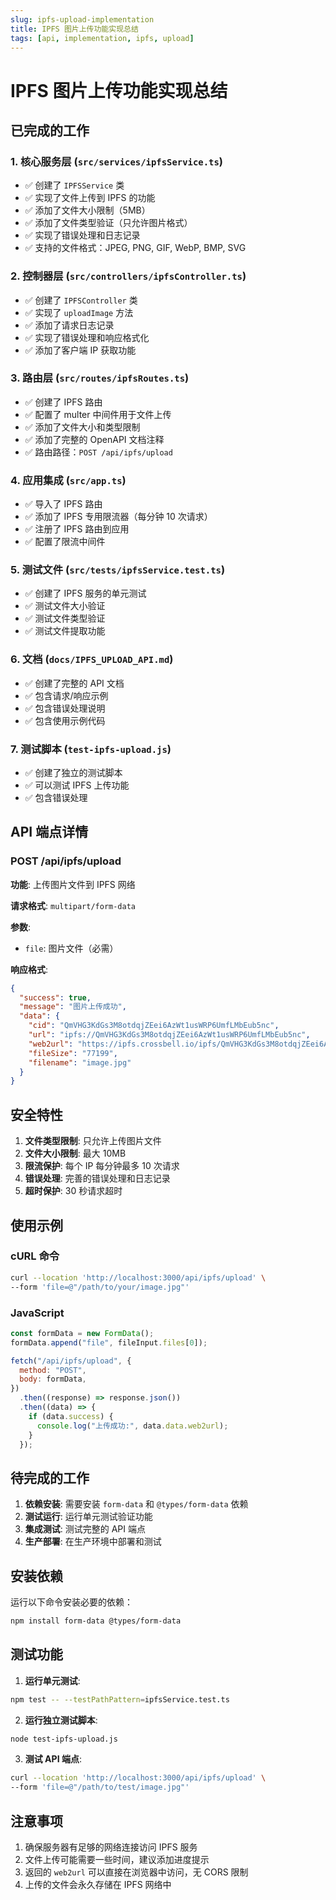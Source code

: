 ```yaml
---
slug: ipfs-upload-implementation
title: IPFS 图片上传功能实现总结
tags: [api, implementation, ipfs, upload]
---
```


# IPFS 图片上传功能实现总结

## 已完成的工作

<!--truncate-->

### 1. 核心服务层 (`src/services/ipfsService.ts`)

- ✅ 创建了 `IPFSService` 类
- ✅ 实现了文件上传到 IPFS 的功能
- ✅ 添加了文件大小限制（5MB）
- ✅ 添加了文件类型验证（只允许图片格式）
- ✅ 实现了错误处理和日志记录
- ✅ 支持的文件格式：JPEG, PNG, GIF, WebP, BMP, SVG

### 2. 控制器层 (`src/controllers/ipfsController.ts`)

- ✅ 创建了 `IPFSController` 类
- ✅ 实现了 `uploadImage` 方法
- ✅ 添加了请求日志记录
- ✅ 实现了错误处理和响应格式化
- ✅ 添加了客户端 IP 获取功能

### 3. 路由层 (`src/routes/ipfsRoutes.ts`)

- ✅ 创建了 IPFS 路由
- ✅ 配置了 multer 中间件用于文件上传
- ✅ 添加了文件大小和类型限制
- ✅ 添加了完整的 OpenAPI 文档注释
- ✅ 路由路径：`POST /api/ipfs/upload`

### 4. 应用集成 (`src/app.ts`)

- ✅ 导入了 IPFS 路由
- ✅ 添加了 IPFS 专用限流器（每分钟 10 次请求）
- ✅ 注册了 IPFS 路由到应用
- ✅ 配置了限流中间件

### 5. 测试文件 (`src/tests/ipfsService.test.ts`)

- ✅ 创建了 IPFS 服务的单元测试
- ✅ 测试文件大小验证
- ✅ 测试文件类型验证
- ✅ 测试文件提取功能

### 6. 文档 (`docs/IPFS_UPLOAD_API.md`)

- ✅ 创建了完整的 API 文档
- ✅ 包含请求/响应示例
- ✅ 包含错误处理说明
- ✅ 包含使用示例代码

### 7. 测试脚本 (`test-ipfs-upload.js`)

- ✅ 创建了独立的测试脚本
- ✅ 可以测试 IPFS 上传功能
- ✅ 包含错误处理

## API 端点详情

### POST /api/ipfs/upload

**功能**: 上传图片文件到 IPFS 网络

**请求格式**: `multipart/form-data`

**参数**:

- `file`: 图片文件（必需）

**响应格式**:

```json
{
  "success": true,
  "message": "图片上传成功",
  "data": {
    "cid": "QmVHG3KdGs3M8otdqjZEei6AzWt1usWRP6UmfLMbEub5nc",
    "url": "ipfs://QmVHG3KdGs3M8otdqjZEei6AzWt1usWRP6UmfLMbEub5nc",
    "web2url": "https://ipfs.crossbell.io/ipfs/QmVHG3KdGs3M8otdqjZEei6AzWt1usWRP6UmfLMbEub5nc",
    "fileSize": "77199",
    "filename": "image.jpg"
  }
}
```

## 安全特性

1. **文件类型限制**: 只允许上传图片文件
2. **文件大小限制**: 最大 10MB
3. **限流保护**: 每个 IP 每分钟最多 10 次请求
4. **错误处理**: 完善的错误处理和日志记录
5. **超时保护**: 30 秒请求超时

## 使用示例

### cURL 命令

```bash
curl --location 'http://localhost:3000/api/ipfs/upload' \
--form 'file=@"/path/to/your/image.jpg"'
```

### JavaScript

```javascript
const formData = new FormData();
formData.append("file", fileInput.files[0]);

fetch("/api/ipfs/upload", {
  method: "POST",
  body: formData,
})
  .then((response) => response.json())
  .then((data) => {
    if (data.success) {
      console.log("上传成功:", data.data.web2url);
    }
  });
```

## 待完成的工作

1. **依赖安装**: 需要安装 `form-data` 和 `@types/form-data` 依赖
2. **测试运行**: 运行单元测试验证功能
3. **集成测试**: 测试完整的 API 端点
4. **生产部署**: 在生产环境中部署和测试

## 安装依赖

运行以下命令安装必要的依赖：

```bash
npm install form-data @types/form-data
```

## 测试功能

1. **运行单元测试**:

```bash
npm test -- --testPathPattern=ipfsService.test.ts
```

2. **运行独立测试脚本**:

```bash
node test-ipfs-upload.js
```

3. **测试 API 端点**:

```bash
curl --location 'http://localhost:3000/api/ipfs/upload' \
--form 'file=@"/path/to/test/image.jpg"'
```

## 注意事项

1. 确保服务器有足够的网络连接访问 IPFS 服务
2. 文件上传可能需要一些时间，建议添加进度提示
3. 返回的 `web2url` 可以直接在浏览器中访问，无 CORS 限制
4. 上传的文件会永久存储在 IPFS 网络中
